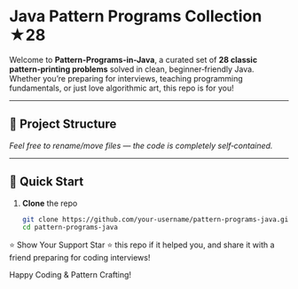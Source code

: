 # Java Pattern Programs Collection ★28

Welcome to **Pattern-Programs-in-Java**, a curated set of **28 classic pattern‑printing problems** solved in clean, beginner‑friendly Java.  
Whether you’re preparing for interviews, teaching programming fundamentals, or just love algorithmic art, this repo is for you!

---

## 📂 Project Structure


*Feel free to rename/move files — the code is completely self‑contained.*

---

## 🚀 Quick Start

1. **Clone** the repo  
   ```bash
   git clone https://github.com/your‑username/pattern-programs-java.git
   cd pattern-programs-java

⭐️ Show Your Support
Star ⭐ this repo if it helped you, and share it with a friend preparing for coding interviews!

Happy Coding & Pattern Crafting!


